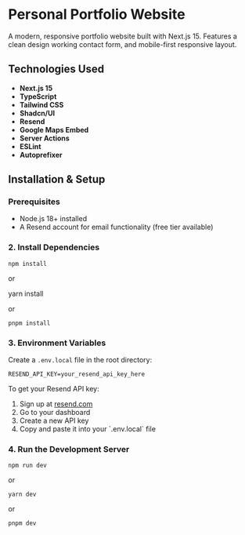 # Personal Portfolio Website

A modern, responsive portfolio website built with Next.js 15. Features a clean design working contact form, and mobile-first responsive layout.

## Technologies Used
- **Next.js 15**
- **TypeScript**
- **Tailwind CSS**
- **Shadcn/UI**
- **Resend**
- **Google Maps Embed**
- **Server Actions**
- **ESLint**
- **Autoprefixer**

## Installation & Setup

### Prerequisites

- Node.js 18+ installed
- A Resend account for email functionality (free tier available)

### 2. Install Dependencies

`npm install`

or

yarn install

or

`pnpm install`


### 3. Environment Variables

Create a `.env.local` file in the root directory:

`RESEND_API_KEY=your_resend_api_key_here`

To get your Resend API key:

1. Sign up at [resend.com](https://resend.com)
2. Go to your dashboard
3. Create a new API key
4. Copy and paste it into your \`.env.local\` file

### 4. Run the Development Server

`npm run dev`

or

`yarn dev`

or

`pnpm dev`
